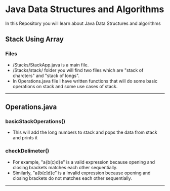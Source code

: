 # Java Data Structures and Algorithms

<p>In this Repository you will learn about Java Data Structures and algorithms</p>

## Stack Using Array

### Files
- /Stacks/StackApp.java is a main file.
- /Stacks/stack/ folder you will find two files which are "stack of charcters" and "stack of longs".
- In Operations.java file I have written functions that will do some basic operations on stack and some use cases of stack.
---
## Operations.java
### basicStackOperations()
- This will add the long numbers to stack and pops the data from stack and prints it
### checkDelimeter()
- For example, "a{b(c)d}e" is a valid expression because opening and closing brackets matches each other sequentially.
- Similarly, "a{b(c]d}e" is a Invalid expression because opening and closing brackets do not matches each other sequentially.

---
